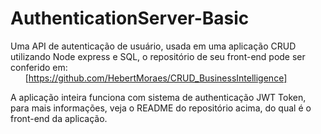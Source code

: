 # AuthenticationServer-Basic
Uma API de autenticação de usuário, usada em uma aplicação CRUD utilizando Node express e SQL, o repositório de seu front-end pode ser conferido em: <br>
&nbsp; &nbsp; &nbsp; [https://github.com/HebertMoraes/CRUD_BusinessIntelligence]

A aplicação inteira funciona com sistema de authenticação JWT Token, para mais informações, veja o README do repositório acima, do qual é o front-end da aplicação.
